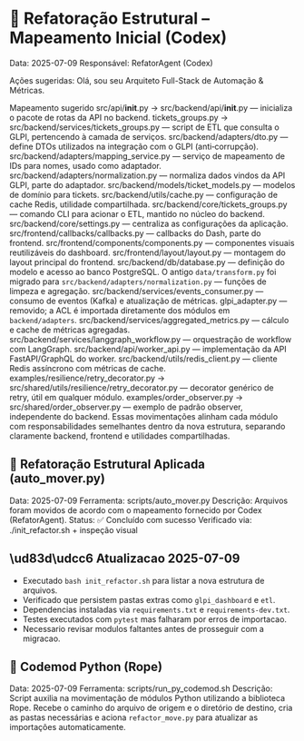 # 🚚 Refatoração Estrutural – Mapeamento Inicial (Codex)

Data: 2025-07-09
Responsável: RefatorAgent (Codex)

Ações sugeridas:
Olá, sou seu Arquiteto Full-Stack de Automação & Métricas.

Mapeamento sugerido
src/api/__init__.py → src/backend/api/__init__.py — inicializa o pacote de rotas da API no backend.
tickets_groups.py → src/backend/services/tickets_groups.py — script de ETL que consulta o GLPI, pertencendo à camada de serviços.
src/backend/adapters/dto.py — define DTOs utilizados na integração com o GLPI (anti‑corrupção).
src/backend/adapters/mapping_service.py — serviço de mapeamento de IDs para nomes, usado como adaptador.
src/backend/adapters/normalization.py — normaliza dados vindos da API GLPI, parte do adaptador.
src/backend/models/ticket_models.py — modelos de domínio para tickets.
src/backend/utils/cache.py — configuração de cache Redis, utilidade compartilhada.
src/backend/core/tickets_groups.py — comando CLI para acionar o ETL, mantido no núcleo do backend.
src/backend/core/settings.py — centraliza as configurações da aplicação.
src/frontend/callbacks/callbacks.py — callbacks do Dash, parte do frontend.
src/frontend/components/components.py — componentes visuais reutilizáveis do dashboard.
src/frontend/layout/layout.py — montagem do layout principal do frontend.
src/backend/db/database.py — definição do modelo e acesso ao banco PostgreSQL.
O antigo `data/transform.py` foi migrado para `src/backend/adapters/normalization.py` — funções de limpeza e agregação.
src/backend/services/events_consumer.py — consumo de eventos (Kafka) e atualização de métricas.
glpi_adapter.py — removido; a ACL é importada diretamente dos módulos em `backend/adapters`.
src/backend/services/aggregated_metrics.py — cálculo e cache de métricas agregadas.
src/backend/services/langgraph_workflow.py — orquestração de workflow com LangGraph.
src/backend/api/worker_api.py — implementação da API FastAPI/GraphQL do worker.
src/backend/utils/redis_client.py — cliente Redis assíncrono com métricas de cache.
examples/resilience/retry_decorator.py → src/shared/utils/resilience/retry_decorator.py — decorator genérico de retry, útil em qualquer módulo.
examples/order_observer.py → src/shared/order_observer.py — exemplo de padrão observer, independente do backend.
Essas movimentações alinham cada módulo com responsabilidades semelhantes dentro da nova estrutura, separando claramente backend, frontend e utilidades compartilhadas.

## 🚚 Refatoração Estrutural Aplicada (auto_mover.py)

Data: 2025-07-09
Ferramenta: scripts/auto_mover.py
Descrição: Arquivos foram movidos de acordo com o mapeamento fornecido por Codex (RefatorAgent).
Status: ✅ Concluído com sucesso
Verificado via: ./init_refactor.sh + inspeção visual

## \ud83d\udcc6 Atualizacao 2025-07-09

- Executado `bash init_refactor.sh` para listar a nova estrutura de arquivos.
- Verificado que persistem pastas extras como `glpi_dashboard` e `etl`.
- Dependencias instaladas via `requirements.txt` e `requirements-dev.txt`.
- Testes executados com `pytest` mas falharam por erros de importacao.
- Necessario revisar modulos faltantes antes de prosseguir com a migracao.

## 🔄 Codemod Python (Rope)

Data: 2025-07-09
Ferramenta: scripts/run_py_codemod.sh
Descrição: Script auxilia na movimentação de módulos Python utilizando a biblioteca Rope. Recebe o caminho do arquivo de origem e o diretório de destino, cria as pastas necessárias e aciona `refactor_move.py` para atualizar as importações automaticamente.
